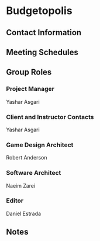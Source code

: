 # Budgetopolis 

## Contact Information

## Meeting Schedules

## Group Roles

### Project Manager
Yashar Asgari

### Client and Instructor Contacts
Yashar Asgari

### Game Design Architect
Robert Anderson

### Software Architect
Naeim Zarei 

### Editor
Daniel Estrada

## Notes